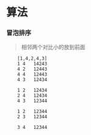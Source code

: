 # 算法
### 冒泡排序
> 相邻两个对比小的放到前面
```
	[1,4,2,4,3]
	1 4   14243
	4 2   12443
	4 4   12443
	4 3   12434
	
	1 2   12434
	2 4   12434
	4 3   12344
	
	1 2   12344
	2 3   12344
	
	3 4   12344
```